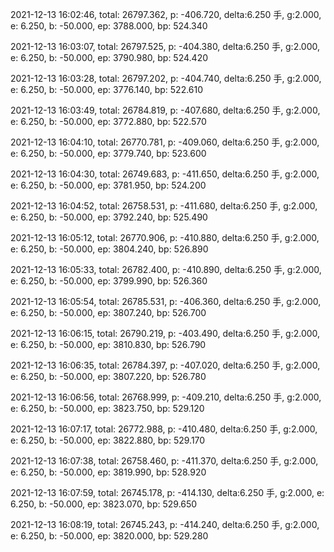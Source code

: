 2021-12-13 16:02:46, total: 26797.362, p: -406.720, delta:6.250 手, g:2.000, e: 6.250, b: -50.000, ep: 3788.000, bp: 524.340

2021-12-13 16:03:07, total: 26797.525, p: -404.380, delta:6.250 手, g:2.000, e: 6.250, b: -50.000, ep: 3790.980, bp: 524.420

2021-12-13 16:03:28, total: 26797.202, p: -404.740, delta:6.250 手, g:2.000, e: 6.250, b: -50.000, ep: 3776.140, bp: 522.610

2021-12-13 16:03:49, total: 26784.819, p: -407.680, delta:6.250 手, g:2.000, e: 6.250, b: -50.000, ep: 3772.880, bp: 522.570

2021-12-13 16:04:10, total: 26770.781, p: -409.060, delta:6.250 手, g:2.000, e: 6.250, b: -50.000, ep: 3779.740, bp: 523.600

2021-12-13 16:04:30, total: 26749.683, p: -411.650, delta:6.250 手, g:2.000, e: 6.250, b: -50.000, ep: 3781.950, bp: 524.200

2021-12-13 16:04:52, total: 26758.531, p: -411.680, delta:6.250 手, g:2.000, e: 6.250, b: -50.000, ep: 3792.240, bp: 525.490

2021-12-13 16:05:12, total: 26770.906, p: -410.880, delta:6.250 手, g:2.000, e: 6.250, b: -50.000, ep: 3804.240, bp: 526.890

2021-12-13 16:05:33, total: 26782.400, p: -410.890, delta:6.250 手, g:2.000, e: 6.250, b: -50.000, ep: 3799.990, bp: 526.360

2021-12-13 16:05:54, total: 26785.531, p: -406.360, delta:6.250 手, g:2.000, e: 6.250, b: -50.000, ep: 3807.240, bp: 526.700

2021-12-13 16:06:15, total: 26790.219, p: -403.490, delta:6.250 手, g:2.000, e: 6.250, b: -50.000, ep: 3810.830, bp: 526.790

2021-12-13 16:06:35, total: 26784.397, p: -407.020, delta:6.250 手, g:2.000, e: 6.250, b: -50.000, ep: 3807.220, bp: 526.780

2021-12-13 16:06:56, total: 26768.999, p: -409.210, delta:6.250 手, g:2.000, e: 6.250, b: -50.000, ep: 3823.750, bp: 529.120

2021-12-13 16:07:17, total: 26772.988, p: -410.480, delta:6.250 手, g:2.000, e: 6.250, b: -50.000, ep: 3822.880, bp: 529.170

2021-12-13 16:07:38, total: 26758.460, p: -411.370, delta:6.250 手, g:2.000, e: 6.250, b: -50.000, ep: 3819.990, bp: 528.920

2021-12-13 16:07:59, total: 26745.178, p: -414.130, delta:6.250 手, g:2.000, e: 6.250, b: -50.000, ep: 3823.070, bp: 529.650

2021-12-13 16:08:19, total: 26745.243, p: -414.240, delta:6.250 手, g:2.000, e: 6.250, b: -50.000, ep: 3820.000, bp: 529.280